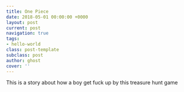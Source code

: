 ```yaml
---
title: One Piece
date: 2018-05-01 00:00:00 +0000
layout: post
current: post
navigation: true
tags:
- hello-world
class: post-template
subclass: post
author: ghost
cover: ''
---
```

This is a story about how a boy get fuck up by this treasure hunt game